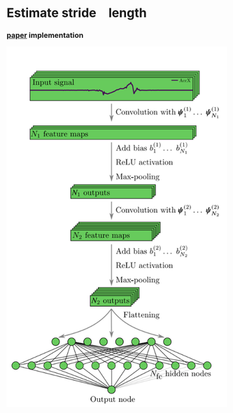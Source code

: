 # Estimate stride　length
### [paper](https://arxiv.org/pdf/1609.03321.pdf) implementation
![](img.png)
